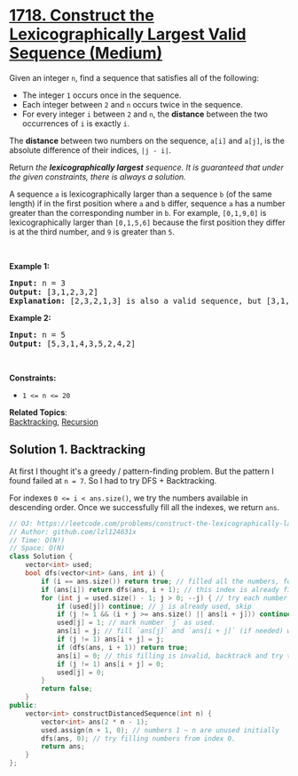 # [1718. Construct the Lexicographically Largest Valid Sequence (Medium)](https://leetcode.com/problems/construct-the-lexicographically-largest-valid-sequence/)

<p>Given an integer <code>n</code>, find a sequence that satisfies all of the following:</p>

<ul>
	<li>The integer <code>1</code> occurs once in the sequence.</li>
	<li>Each integer between <code>2</code> and <code>n</code> occurs twice in the sequence.</li>
	<li>For every integer <code>i</code> between <code>2</code> and <code>n</code>, the <strong>distance</strong> between the two occurrences of <code>i</code> is exactly <code>i</code>.</li>
</ul>

<p>The <strong>distance</strong> between two numbers on the sequence, <code>a[i]</code> and <code>a[j]</code>, is the absolute difference of their indices, <code>|j - i|</code>.</p>

<p>Return <em>the <strong>lexicographically largest</strong> sequence</em><em>. It is guaranteed that under the given constraints, there is always a solution. </em></p>

<p>A sequence <code>a</code> is lexicographically larger than a sequence <code>b</code> (of the same length) if in the first position where <code>a</code> and <code>b</code> differ, sequence <code>a</code> has a number greater than the corresponding number in <code>b</code>. For example, <code>[0,1,9,0]</code> is lexicographically larger than <code>[0,1,5,6]</code> because the first position they differ is at the third number, and <code>9</code> is greater than <code>5</code>.</p>

<p>&nbsp;</p>
<p><strong>Example 1:</strong></p>

<pre><strong>Input:</strong> n = 3
<strong>Output:</strong> [3,1,2,3,2]
<strong>Explanation:</strong> [2,3,2,1,3] is also a valid sequence, but [3,1,2,3,2] is the lexicographically largest valid sequence.
</pre>

<p><strong>Example 2:</strong></p>

<pre><strong>Input:</strong> n = 5
<strong>Output:</strong> [5,3,1,4,3,5,2,4,2]
</pre>

<p>&nbsp;</p>
<p><strong>Constraints:</strong></p>

<ul>
	<li><code>1 &lt;= n &lt;= 20</code></li>
</ul>


**Related Topics**:  
[Backtracking](https://leetcode.com/tag/backtracking/), [Recursion](https://leetcode.com/tag/recursion/)

## Solution 1. Backtracking

At first I thought it's a greedy / pattern-finding problem. But the pattern I found failed at `n = 7`. So I had to try DFS + Backtracking.

For indexes `0 <= i < ans.size()`, we try the numbers available in descending order. Once we successfully fill all the indexes, we return `ans`.

```cpp
// OJ: https://leetcode.com/problems/construct-the-lexicographically-largest-valid-sequence/
// Author: github.com/lzl124631x
// Time: O(N!)
// Space: O(N)
class Solution {
    vector<int> used;
    bool dfs(vector<int> &ans, int i) {
        if (i == ans.size()) return true; // filled all the numbers, found the answer
        if (ans[i]) return dfs(ans, i + 1); // this index is already filled, continue to fill the next index.
        for (int j = used.size() - 1; j > 0; --j) { // try each number in decending order from n -1 to 1.
            if (used[j]) continue; // j is already used, skip
            if (j != 1 && (i + j >= ans.size() || ans[i + j])) continue; // we can't fill `ans[i + j]` either because `i + j` is out of bound or `ans[i + j]` is already filled. Skip.
            used[j] = 1; // mark number `j` as used.
            ans[i] = j; // fill `ans[j]` and `ans[i + j]` (if needed) with `j`.
            if (j != 1) ans[i + j] = j;
            if (dfs(ans, i + 1)) return true;
            ans[i] = 0; // this filling is invalid, backtrack and try the next number.
            if (j != 1) ans[i + j] = 0;
            used[j] = 0;
        }
        return false;
    }
public:
    vector<int> constructDistancedSequence(int n) {
        vector<int> ans(2 * n - 1);
        used.assign(n + 1, 0); // numbers 1 ~ n are unused initially
        dfs(ans, 0); // try filling numbers from index 0.
        return ans;
    }
};
```